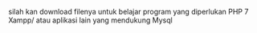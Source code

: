 silah kan download filenya untuk belajar
program yang diperlukan
PHP 7
Xampp/ atau aplikasi lain yang mendukung Mysql
